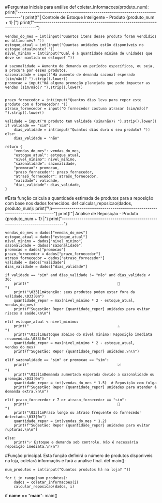 #Perguntas iniciais para análise
def coletar_informacoes(produto_num):
    print("-------------------------------------------------------------------------------")
    print(f"|                 Controle de Estoque Inteligente - Produto {produto_num + 1}                 |")
    print(f"-------------------------------------------------------------------------------")

    vendas_do_mes = int(input("Quantos itens desse produto foram vendidios no último mês? "))
    estoque_atual = int(input("Quantas unidades estão disponíveis no estoque atualmente? "))
    nivel_minimo = int(input("Qual é a quantidade mínima de unidades que deve ser mantida no estoque? "))

    # sazonalidade = Aumento de demanda em períodos específicos, ou seja, a procura por esses produtos.
    sazonalidade = input("Há aumento de demanda sazonal esperado (sim/não)? ").strip().lower()
    promocao = input("Há alguma promoção planejada que pode impactar as vendas (sim/não)? ").strip().lower()


    prazo_fornecedor = int(input("Quantos dias leva para repor este produto com o fornecedor? "))
    atraso_fornecedor = input("O fornecedor costuma atrasar (sim/não)? ").strip().lower()

    validade = input("O produto tem validade (sim/não)? ").strip().lower()
    if validade == "sim":
        dias_validade = int(input("Quantos dias dura o seu produto? "))
    else:
        dias_validade = "não"

    return {
        "vendas_do_mes": vendas_do_mes,
        "estoque_atual": estoque_atual,
        "nivel_minimo": nivel_minimo,
        "sazonalidade": sazonalidade,
        "promocao": promocao,
        "prazo_fornecedor": prazo_fornecedor,
        "atraso_fornecedor": atraso_fornecedor,
        "validade": validade,
        "dias_validade": dias_validade,
    }

#Esta função calcula a quantidade estimada de produtos para a reposição com base nos dados fornecidos.
def calcular_reposicao(dados, produto_num):
    print("\n-------------------------------------------------------------------------------")
    print(f"|                      Análise de Reposição - Produto {produto_num + 1}                       |")
    print("-------------------------------------------------------------------------------")

    vendas_do_mes = dados["vendas_do_mes"]
    estoque_atual = dados["estoque_atual"]
    nivel_minimo = dados["nivel_minimo"]
    sazonalidade = dados["sazonalidade"]
    promocao = dados["promocao"]
    prazo_fornecedor = dados["prazo_fornecedor"]
    atraso_fornecedor = dados["atraso_fornecedor"]
    validade = dados["validade"]
    dias_validade = dados["dias_validade"]

    if validade == "sim" and dias_validade != "não" and dias_validade < 30:
        print("                                         🤢                                           ")
        print("\033[1mAtenção: seus produtos podem estar fora da validade.\033[0m")
        quantidade_repor = max(nivel_minimo * 2 - estoque_atual, vendas_do_mes)
        print(f"Sugestão: Repor {quantidade_repor} unidades para evitar riscos à saúde.\n\n")

    elif estoque_atual < nivel_minimo:
        print("                                         ⚠️                                           ")
        print("\033[1mEstoque abaixo do nível mínimo! Reposição imediata recomendada.\033[0m")
        quantidade_repor = max(nivel_minimo * 2 - estoque_atual, vendas_do_mes)
        print(f"Sugestão: Repor {quantidade_repor} unidades.\n\n")

    elif sazonalidade == "sim" or promocao == "sim":
        print("                                         📈                                           ")
        print("\033[1mDemanda aumentada esperada devido a sazonalidade ou promoção.\033[0m")
        quantidade_repor = int(vendas_do_mes * 1.5)  # Reposição com folga
        print(f"Sugestão: Repor {quantidade_repor} unidades para atender à demanda extra.\n\n")

    elif prazo_fornecedor > 7 or atraso_fornecedor == "sim":
        print("                                         🚚                                           ")
        print("\033[1mPrazo longo ou atraso frequente do fornecedor detectado.\033[0m")
        quantidade_repor = int(vendas_do_mes * 1.2)
        print(f"Sugestão: Repor {quantidade_repor} unidades para evitar rupturas.\n\n")

    else:
        print("✅ Estoque e demanda sob controle. Não é necessária reposição imediata.\n\n")

#Função principal. Esta função definirá o número de produtos disponiveis na loja, coletará informaçõs e fará a análise final.
def main():

    num_produtos = int(input("Quantos produtos há na loja? "))

    for i in range(num_produtos):
        dados = coletar_informacoes(i)
        calcular_reposicao(dados, i)


if __name__ == "__main__":
    main()
